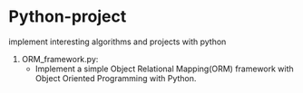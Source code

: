 # Python-project
implement interesting algorithms and projects with python

1. ORM_framework.py: 
   - Implement a simple Object Relational Mapping(ORM) framework with Object Oriented Programming with Python. 
